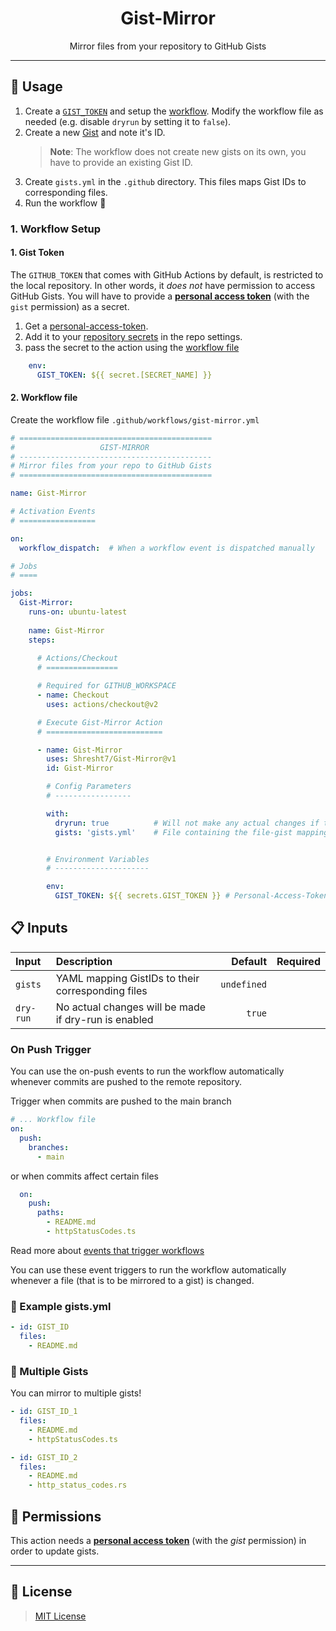 <h1 align='center'>
  Gist-Mirror
</h1>

<p align='center'>
  <!-- slot: description  -->
Mirror files from your repository to GitHub Gists
<!-- /slot -->
</p>

-------------

## 📖 Usage

1. Create a [`GIST_TOKEN`](#gist-token) and setup the [workflow](#workflow-setup). Modify the workflow file as needed (e.g. disable `dryrun` by setting it to `false`).
2. Create a new [Gist](https://gist.github.com/) and note it's ID. 
    > **Note**: The workflow does not create new gists on its own, you have to provide an existing Gist ID.
3. Create `gists.yml` in the `.github` directory. This files maps Gist IDs to corresponding files.
4. Run the workflow 🚀

### 1. Workflow Setup

#### 1. Gist Token

The `GITHUB_TOKEN` that comes with GitHub Actions by default, is restricted to the local repository. In other words, it _does not_ have permission to access GitHub Gists. You will have to provide a [**personal access token**](https://docs.github.com/en/authentication/keeping-your-account-and-data-secure/creating-a-personal-access-token) (with the `gist` permission) as a secret.

1. Get a [personal-access-token](https://docs.github.com/en/authentication/keeping-your-account-and-data-secure/creating-a-personal-access-token).
1. Add it to your [repository secrets](https://docs.github.com/en/actions/security-guides/encrypted-secrets) in the repo settings.
1. pass the secret to the action using the [workflow file](#workflow-file)

```yaml
    env:
      GIST_TOKEN: ${{ secret.[SECRET_NAME] }}
```

#### 2. Workflow file

Create the workflow file `.github/workflows/gist-mirror.yml`

```yaml
# ===========================================
#                   GIST-MIRROR
# -------------------------------------------
# Mirror files from your repo to GitHub Gists
# ===========================================

name: Gist-Mirror

# Activation Events
# =================

on:
  workflow_dispatch:  # When a workflow event is dispatched manually

# Jobs
# ====

jobs:
  Gist-Mirror:
    runs-on: ubuntu-latest
    
    name: Gist-Mirror
    steps:
    
      # Actions/Checkout
      # ================

      # Required for GITHUB_WORKSPACE
      - name: Checkout
        uses: actions/checkout@v2

      # Execute Gist-Mirror Action
      # ==========================

      - name: Gist-Mirror
        uses: Shresht7/Gist-Mirror@v1
        id: Gist-Mirror

        # Config Parameters
        # -----------------

        with:
          dryrun: true          # Will not make any actual changes if true (default: true)
          gists: 'gists.yml'    # File containing the file-gist mapping


        # Environment Variables
        # ---------------------

        env:
          GIST_TOKEN: ${{ secrets.GIST_TOKEN }} # Personal-Access-Token with gist permissions.

```

## 📋 Inputs

<!-- slot: inputs  -->
| Input     | Description                                          |     Default | Required |
| :-------- | :--------------------------------------------------- | ----------: | :------: |
| `gists`   | YAML mapping GistIDs to their corresponding files    | `undefined` |          |
| `dry-run` | No actual changes will be made if dry-run is enabled |      `true` |          |
<!-- /slot -->

### On Push Trigger

You can use the on-push events to run the workflow automatically whenever commits are pushed to the remote repository.

Trigger when commits are pushed to the main branch

```yaml
# ... Workflow file
on:
  push:
    branches:
      - main
```

or when commits affect certain files

```yaml
  on:
    push:
      paths:
        - README.md
        - httpStatusCodes.ts
```

Read more about [events that trigger workflows](https://docs.github.com/en/actions/using-workflows/events-that-trigger-workflows)

You can use these event triggers to run the workflow automatically whenever a file (that is to be mirrored to a gist) is changed.

### 📄 Example gists.yml

```yaml
- id: GIST_ID
  files:
    - README.md
```

### 📄 Multiple Gists

You can mirror to multiple gists!

```yaml
- id: GIST_ID_1
  files:
    - README.md
    - httpStatusCodes.ts

- id: GIST_ID_2
  files:
    - README.md
    - http_status_codes.rs
```

## 📑 Permissions

This action needs a [**personal access token**](https://docs.github.com/en/authentication/keeping-your-account-and-data-secure/creating-a-personal-access-token) (with the _gist_ permission) in order to update gists.

---

## 📑 License

> [MIT License](./LICENSE)